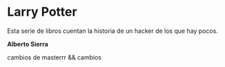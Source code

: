 # Larry Potter

Esta serie de libros cuentan la historia de un hacker de los que hay pocos.

**Alberto Sierra**


cambios de masterrr && cambios

